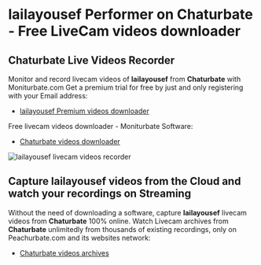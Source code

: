 # lailayousef Performer on Chaturbate - Free LiveCam videos downloader

## Chaturbate Live Videos Recorder

Monitor and record livecam videos of **lailayousef** from **Chaturbate** with Moniturbate.com
Get a premium trial for free by just and only registering with your Email address:
* [lailayousef Premium videos downloader](https://moniturbate.com/request-demo-licence-key.html)

Free livecam videos downloader - Moniturbate Software:
* [Chaturbate videos downloader](https://moniturbate.com/moniturbate-download-software.html)

![lailayousef livecam videos recorder](https://peachurnet.com/templates/moniturbate-software.png)


## Capture lailayousef videos from the Cloud and watch your recordings on Streaming

Without the need of downloading a software, capture **lailayousef** livecam videos from **Chaturbate** 100% online.
Watch Livecam archives from **Chaturbate** unlimitedly from thousands of existing recordings, only on Peachurbate.com and its websites network:
* [Chaturbate videos archives](https://peachurnet.com/)